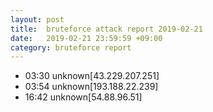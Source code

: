```yaml
---
layout: post
title:  bruteforce attack report 2019-02-21
date:   2019-02-21 23:59:59 +09:00
category: bruteforce report
---
```


* 03:30 unknown[43.229.207.251]
* 03:54 unknown[193.188.22.239]
* 16:42 unknown[54.88.96.51]
